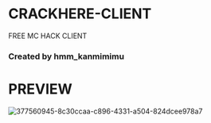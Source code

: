 # CRACKHERE-CLIENT
FREE MC HACK CLIENT
### Created by hmm_kanmimimu

# PREVIEW
![377560945-8c30ccaa-c896-4331-a504-824dcee978a7](https://github.com/user-attachments/assets/2e6d2fd9-0529-4cb6-b8b1-3d6d8400f64e)
